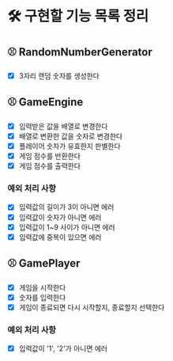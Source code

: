 # 🛠️ 구현할 기능 목록 정리

## ⚾️ RandomNumberGenerator

- [x] 3자리 랜덤 숫자를 생성한다

## ⚾️ GameEngine

- [x] 입력받은 값을 배열로 변경한다
- [x] 배열로 변환한 값을 숫자로 변경한다
- [x] 플레이어 숫자가 유효한지 판별한다
- [x] 게임 점수를 반환한다
- [x] 게임 점수를 출력한다

### 예외 처리 사항

- [x] 입력값의 길이가 3이 아니면 에러
- [x] 입력값이 숫자가 아니면 에러
- [x] 입력값이 1~9 사이가 아니면 에러
- [x] 입력값에 중복이 있으면 에러

## ⚾️ GamePlayer

- [x] 게임을 시작한다
- [x] 숫자를 입력한다
- [x] 게임이 종료되면 다시 시작할지, 종료할지 선택한다

### 예외 처리 사항

- [x] 입력값이 '1', '2'가 아니면 에러
